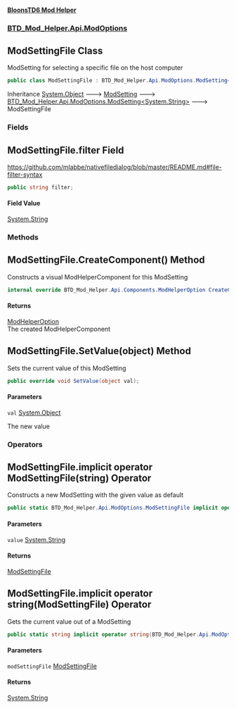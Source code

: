 #### [BloonsTD6 Mod Helper](index.md 'index')
### [BTD_Mod_Helper.Api.ModOptions](index.md#BTD_Mod_Helper.Api.ModOptions 'BTD_Mod_Helper.Api.ModOptions')

## ModSettingFile Class

ModSetting for selecting a specific file on the host computer

```csharp
public class ModSettingFile : BTD_Mod_Helper.Api.ModOptions.ModSetting<string>
```

Inheritance [System.Object](https://docs.microsoft.com/en-us/dotnet/api/System.Object 'System.Object') &#129106; [ModSetting](BTD_Mod_Helper.Api.ModOptions.ModSetting.md 'BTD_Mod_Helper.Api.ModOptions.ModSetting') &#129106; [BTD_Mod_Helper.Api.ModOptions.ModSetting&lt;](BTD_Mod_Helper.Api.ModOptions.ModSetting_T_.md 'BTD_Mod_Helper.Api.ModOptions.ModSetting<T>')[System.String](https://docs.microsoft.com/en-us/dotnet/api/System.String 'System.String')[&gt;](BTD_Mod_Helper.Api.ModOptions.ModSetting_T_.md 'BTD_Mod_Helper.Api.ModOptions.ModSetting<T>') &#129106; ModSettingFile
### Fields

<a name='BTD_Mod_Helper.Api.ModOptions.ModSettingFile.filter'></a>

## ModSettingFile.filter Field

https://github.com/mlabbe/nativefiledialog/blob/master/README.md#file-filter-syntax

```csharp
public string filter;
```

#### Field Value
[System.String](https://docs.microsoft.com/en-us/dotnet/api/System.String 'System.String')
### Methods

<a name='BTD_Mod_Helper.Api.ModOptions.ModSettingFile.CreateComponent()'></a>

## ModSettingFile.CreateComponent() Method

Constructs a visual ModHelperComponent for this ModSetting

```csharp
internal override BTD_Mod_Helper.Api.Components.ModHelperOption CreateComponent();
```

#### Returns
[ModHelperOption](BTD_Mod_Helper.Api.Components.ModHelperOption.md 'BTD_Mod_Helper.Api.Components.ModHelperOption')  
The created ModHelperComponent

<a name='BTD_Mod_Helper.Api.ModOptions.ModSettingFile.SetValue(object)'></a>

## ModSettingFile.SetValue(object) Method

Sets the current value of this ModSetting

```csharp
public override void SetValue(object val);
```
#### Parameters

<a name='BTD_Mod_Helper.Api.ModOptions.ModSettingFile.SetValue(object).val'></a>

`val` [System.Object](https://docs.microsoft.com/en-us/dotnet/api/System.Object 'System.Object')

The new value
### Operators

<a name='BTD_Mod_Helper.Api.ModOptions.ModSettingFile.op_ImplicitBTD_Mod_Helper.Api.ModOptions.ModSettingFile(string)'></a>

## ModSettingFile.implicit operator ModSettingFile(string) Operator

Constructs a new ModSetting with the given value as default

```csharp
public static BTD_Mod_Helper.Api.ModOptions.ModSettingFile implicit operator ModSettingFile(string value);
```
#### Parameters

<a name='BTD_Mod_Helper.Api.ModOptions.ModSettingFile.op_ImplicitBTD_Mod_Helper.Api.ModOptions.ModSettingFile(string).value'></a>

`value` [System.String](https://docs.microsoft.com/en-us/dotnet/api/System.String 'System.String')

#### Returns
[ModSettingFile](BTD_Mod_Helper.Api.ModOptions.ModSettingFile.md 'BTD_Mod_Helper.Api.ModOptions.ModSettingFile')

<a name='BTD_Mod_Helper.Api.ModOptions.ModSettingFile.op_Implicitstring(BTD_Mod_Helper.Api.ModOptions.ModSettingFile)'></a>

## ModSettingFile.implicit operator string(ModSettingFile) Operator

Gets the current value out of a ModSetting

```csharp
public static string implicit operator string(BTD_Mod_Helper.Api.ModOptions.ModSettingFile modSettingFile);
```
#### Parameters

<a name='BTD_Mod_Helper.Api.ModOptions.ModSettingFile.op_Implicitstring(BTD_Mod_Helper.Api.ModOptions.ModSettingFile).modSettingFile'></a>

`modSettingFile` [ModSettingFile](BTD_Mod_Helper.Api.ModOptions.ModSettingFile.md 'BTD_Mod_Helper.Api.ModOptions.ModSettingFile')

#### Returns
[System.String](https://docs.microsoft.com/en-us/dotnet/api/System.String 'System.String')